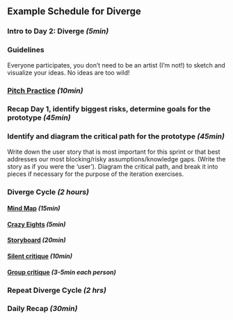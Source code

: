 ## Example Schedule for Diverge

### Intro to Day 2: Diverge *(5min)*

### Guidelines

Everyone participates, you don’t need to be an artist (I’m not!) to sketch and
visualize your ideas. No ideas are too wild!

### [Pitch Practice](../Exercises/pitch-practice.md) *(10min)*

### Recap Day 1, identify biggest risks, determine goals for the prototype *(45min)*

### Identify and diagram the critical path for the prototype *(45min)*

Write down the user story that is most important for this sprint or that best
addresses our most blocking/risky assumptions/knowledge gaps. (Write the story
    as if you were the ‘user’). Diagram the critical path, and break it into pieces
if necessary for the purpose of the iteration exercises.

### Diverge Cycle *(2 hours)*

#### [Mind Map](../Exercises/mind-maps.md) *(15min)*

#### [Crazy Eights](../Exercises/crazy-eights.md) *(5min)*

#### [Storyboard](../Exercises/storyboards.md) *(20min)*

#### [Silent critique](../Exercises/silent-critique.md) *(10min)*

#### [Group critique](../Exercises/group-critique.md) *(3-5min each person)*

### Repeat Diverge Cycle *(2 hrs)*

### Daily Recap *(30min)*

